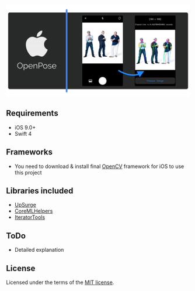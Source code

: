 
<p align="center"><img src="Media/iOS OpenPose.png"></p>

## Requirements
* iOS 9.0+
* Swift 4

## Frameworks
* You need to download & install final [OpenCV](https://opencv.org/releases.html) framework for iOS to use this project

## Libraries included
* [UpSurge](https://github.com/aleph7/Upsurge)
* [CoreMLHelpers](https://github.com/hollance/CoreMLHelpers)
* [IteratorTools](https://github.com/mpangburn/IteratorTools)

## ToDo
* Detailed explanation

## License
Licensed under the terms of the [MIT license](LICENSE.txt).
